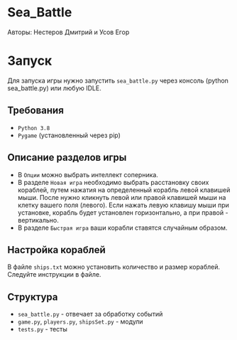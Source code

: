 # Sea_Battle
Авторы: Нестеров Дмитрий и Усов Егор
# Запуск
Для запуска игры нужно запустить `sea_battle.py` через консоль (python sea_battle.py) или любую IDLE.
## Требования
* `Python 3.8`
* `Pygame` (установленный через pip) 
## Описание разделов игры
* В `Опции` можно выбрать интеллект соперника. 
* В разделе `Новая игра` необходимо выбрать расстановку своих кораблей, путем нажатия на определенный корабль левой клавишей мыши. После нужно кликнуть левой или правой клавишей мыши на клетку вашего поля (левого). Если нажать левую клавишу мыши при установке, корабль будет установлен горизонтально, а при правой - вертикально. 
* В разделе `Быстрая игра` ваши корабли ставятся случайным образом.
## Настройка кораблей
В файле `ships.txt` можно установить количество и размер кораблей. Следуйте инструкции в файле.
## Структура
* `sea_battle.py` - отвечает за обработку событий
* `game.py`, `players.py`, `shipsSet.py` - модули
* `tests.py` - тесты
